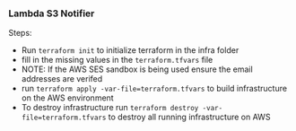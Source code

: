### Lambda S3 Notifier

Steps:
* Run `terraform init` to initialize terraform in the infra folder
* fill in the missing values in the `terraform.tfvars` file
* NOTE: If the AWS SES sandbox is being used ensure the email addresses are verifed
* run  `terraform apply -var-file=terraform.tfvars` to build infrastructure on the AWS environment
* To destroy infrastructure run `terraform destroy -var-file=terraform.tfvars` to destroy all running infrastructure on AWS